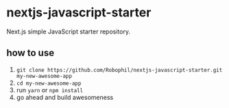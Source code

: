 # nextjs-javascript-starter

Next.js simple JavaScript starter repository.

## how to use
1. `git clone https://github.com/Robophil/nextjs-javascript-starter.git my-new-awesome-app`
2. `cd my-new-awesome-app`
3. run `yarn` or `npm install`
4. go ahead and build awesomeness
